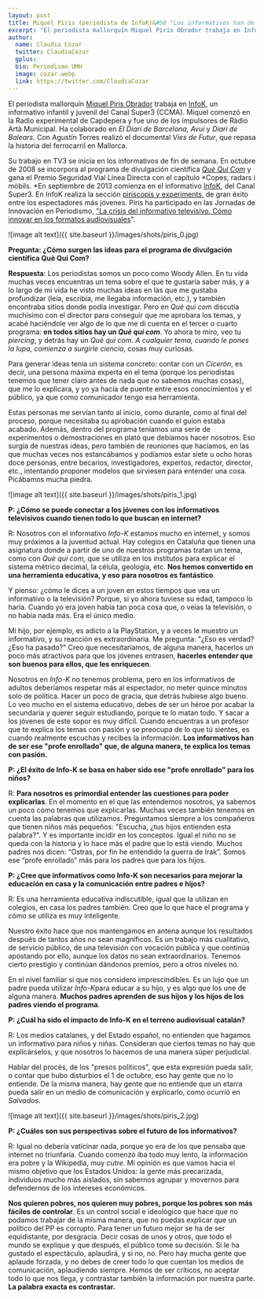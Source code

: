 ```yaml
---
layout: post
title: Miquel Piris (periodista de InfoK)&#58 "Los informativos han de ser ese 'profe enrollado' que te explica los temas con pasión"
excerpt: "El periodista mallorquín Miquel Piris Obrador trabaja en InfoK, un informativo infantil y juvenil del Canal Super3 (CCMA). Miquel comenzó en la Radio experimental de Capdepera y fue uno de los impulsores de Ràdio Artà Municipal. Ha colaborado en El Diari de Barcelona, Avui y Diari de Balears. Con Agustín Torres realizó el documental Vies de Futur, que repasa la historia del ferrocarril en Mallorca."
author:
  name: Claudia Cózar
  twitter: ClaudiaCozar
  gplus:  
  bio: Periodismo UMH
  image: cozar.webp
  link: https://twitter.com/ClaudiaCozar
---
```

El periodista mallorquín [Miquel Piris Obrador](https://twitter.com/MiquelPiris) trabaja en [InfoK](http://www.ccma.cat/tv3/super3/infok/), un informativo infantil y juvenil del Canal Super3 (CCMA). Miquel comenzó en la Radio experimental de Capdepera y fue uno de los impulsores de Ràdio Artà Municipal. Ha colaborado en *El Diari de Barcelona, Avui* y *Diari de Balears.* Con Agustín Torres realizó el documental *Vies de Futur*, que repasa la historia del ferrocarril en Mallorca.

Su trabajo en TV3 se inicia en los informativos de fin de semana. En octubre de 2008 se incorpora al programa de divulgación científica *[Què Qui Com](http://www.ccma.cat/tv3/quequicom/)* y gana el Premio Seguridad Vial Línea Directa con el capítulo *Copes, radars i mòbils. *En septiembre de 2013 comienza en el informativo [InfoK](http://www.ccma.cat/tv3/super3/infok/), del Canal Super3. En InfoK realiza la sección [piriscopis y experiments](http://www.ccma.cat/tv3/super3/infok/videos/piriscopis-i-experiments/110421/), de gran éxito entre los espectadores más jóvenes. Piris ha participado en las Jornadas de Innovación en Periodismo, ["La crisis del informativo televisivo. Cómo innovar en los formatos audiovisuales](http://mip.umh.es/blog/2018/11/20/diez-formas-innovar-formatos-audiovisuales-informativo/)".

![image alt text]({{ site.baseurl }}/images/shots/piris_0.jpg)

**Pregunta: ¿Cómo surgen las ideas para el programa de divulgación científica Què Qui Com?**

**Respuesta**: Los periodistas somos un poco como Woody Allen. En tu vida muchas veces encuentras un tema sobre el que te gustaría saber más, y a lo largo de mi vida he visto muchas ideas en las que me gustaba profundizar (leía, escribía, me llegaba información, etc.), y también encontraba sitios donde podía investigar. Pero en *Què qui com* discutía muchísimo con el director para conseguir que me aprobara los temas, y acabé haciéndole ver algo de lo que me di cuenta en el tercer o cuarto programa: **en todos sitios hay un _Què qui com_**. Yo ahora te miro, veo tu *piercing*, y detrás hay un *Què qui com*. _A cualquier tema, cuando le pones la lupa, comienza a surgirle ciencia_, cosas muy curiosas.

Para generar ideas tenía un sistema concreto: contar con un *Cicerón*, es decir, una persona máxima experta en el tema (porque los periodistas tenemos que tener claro antes de nada que no sabemos muchas cosas), que me lo explicara, y yo ya hacía de puente entre esos conocimientos y el público, ya que como comunicador tengo esa herramienta. 

Estas personas me servían tanto al inicio, como durante, como al final del proceso, porque necesitaba su aprobación cuando el guion estaba acabado. Además, dentro del programa teníamos una serie de experimentos o demostraciones en plató que debíamos hacer nosotros. Eso surgía de nuestras ideas, pero también de reuniones que hacíamos, en las que muchas veces nos estancábamos y podíamos estar siete u ocho horas doce personas, entre becarios, investigadores, expertos, redactor, director, etc., intentando proponer modelos que sirviesen para entender una cosa. Picábamos mucha piedra.

![image alt text]({{ site.baseurl }}/images/shots/piris_1.jpg)

**P: ¿Cómo se puede conectar a los jóvenes con los informativos televisivos cuando tienen todo lo que buscan en internet?**

R: Nosotros con el informativo *Info-K* estamos mucho en internet, y somos muy próximos a la juventud actual. Hay colegios en Cataluña que tienen una asignatura donde a partir de uno de nuestros programas tratan un tema, como con *Què qui com,* que se utiliza en los institutos para explicar el sistema métrico decimal, la célula, geología, etc. **Nos hemos convertido en una herramienta educativa, y eso para nosotros es fantástico**.

Y pienso: ¿cómo le dices a un joven en estos tiempos que vea un informativo o la televisión? Porque, si yo ahora tuviese su edad, tampoco lo haría. Cuando yo era joven había tan poca cosa que, o veías la televisión, o no había nada más. Era el único medio.

Mi hijo, por ejemplo, es adicto a la PlayStation, y a veces le muestro un informativo, y su reacción es extraordinaria. Me pregunta: "¿Eso es verdad? ¿Eso ha pasado?" Creo que necesitaríamos, de alguna manera, hacerlos un poco más atractivos para que los jóvenes entrasen, **hacerles entender que son buenos para ellos, que les enriquecen**.

Nosotros en *Info-K* no tenemos problema, pero en los informativos de adultos deberíamos respetar más al espectador, no meter quince minutos solo de política. Hacer un poco de gracia, que detrás hubiese algo bueno. Lo veo mucho en el sistema educativo, debes de ser un héroe por acabar la secundaria y querer seguir estudiando, porque te lo matan todo. Y sacar a los jóvenes de este sopor es muy difícil. Cuando encuentras a un profesor que te explica los temas con pasión y se preocupa de lo que tú sientes, es cuando realmente escuchas y recibes la información. **Los informativos han de ser ese "profe enrollado" que, de alguna manera, te explica los temas con pasión.**

**P: ¿El éxito de Info-K se basa en haber sido ese "profe enrollado" para los niños?**

R: **Para nosotros es primordial entender las cuestiones para poder explicarlas**. En el momento en el que las entendemos nosotros, ya sabemos un poco cómo tenemos que explicarlas. Muchas veces también tenemos en cuenta las palabras que utilizamos. Preguntamos siempre a los compañeros que tienen niños más pequeños: "Escucha, ¿tus hijos entienden esta palabra?". Y es importante incidir en los conceptos. Igual el niño no se queda con la historia y lo hace más el padre que lo está viendo. Muchos padres nos dicen: “Ostras, por fin he entendido la guerra de Irak”. Somos ese “profe enrollado” más para los padres que para los hijos.

**P: ¿Cree que informativos como Info-K son necesarios para mejorar la educación en casa y la comunicación entre padres e hijos?**

R: Es una herramienta educativa indiscutible, igual que la utilizan en colegios, en casa los padres también. Creo que lo que hace el programa y cómo se utiliza es muy inteligente.

Nuestro éxito hace que nos mantengamos en antena aunque los resultados después de tantos años no sean magníficos. Es un trabajo más cualitativo, de servicio público, de una televisión con vocación pública y que continúa apostando por ello, aunque los datos no sean extraordinarios. Tenemos cierto prestigio y continúan dándonos premios, pero a otros niveles no.

En el nivel familiar sí que nos considero imprescindibles. Es un lujo que un padre pueda utilizar *Info-K*para educar a su hijo, y es algo que los une de alguna manera. **Muchos padres aprenden de sus hijos y los hijos de los padres viendo el programa**.

**P: ¿Cuál ha sido el impacto de Info-K en el terreno audiovisual catalán?**

R: Los medios catalanes, y del Estado español, no entienden que hagamos un informativo para niños y niñas. Consideran que ciertos temas no hay que explicárselos, y que nosotros lo hacemos de una manera súper perjudicial.

Hablar del procés, de los "presos políticos", que esta expresión pueda salir, o contar que hubo disturbios el 1 de octubre, eso hay gente que no lo entiende. De la misma manera, hay gente que no entiende que un etarra pueda salir en un medio de comunicación y explicarlo, como ocurrió en *Salvados.*

![image alt text]({{ site.baseurl }}/images/shots/piris_2.jpg)

**P: ¿Cuáles son sus perspectivas sobre el futuro de los informativos?**

R: Igual no debería vaticinar nada, porque yo era de los que pensaba que internet no triunfaría. Cuando comenzó iba todo muy lento, la información era pobre y la Wikipedia, muy *cutre*. Mi opinión es que vamos hacia el mismo objetivo que los Estados Unidos: la gente más precarizada, individuos mucho más aislados, sin sabernos agrupar y movernos para defendernos de los intereses económicos.

**Nos quieren pobres, nos quieren muy pobres, porque los pobres son más fáciles de controlar**. Es un control social e ideológico que hace que no podamos trabajar de la misma manera, que no puedas explicar que un político del PP es corrupto. Para tener un futuro mejor se ha de ser equidistante, por desgracia. Decir cosas de unos y otros, que todo el mundo se explique y que después, el público tome su decisión. Si le ha gustado el espectáculo, aplaudirá, y si no, no. Pero hay mucha gente que aplaude forzada, y no debes de creer todo lo que cuentan los medios de comunicación, aplaudiendo siempre. Hemos de ser críticos, no aceptar todo lo que nos llega, y contrastar también la información por nuestra parte. **La palabra exacta es contrastar.**
